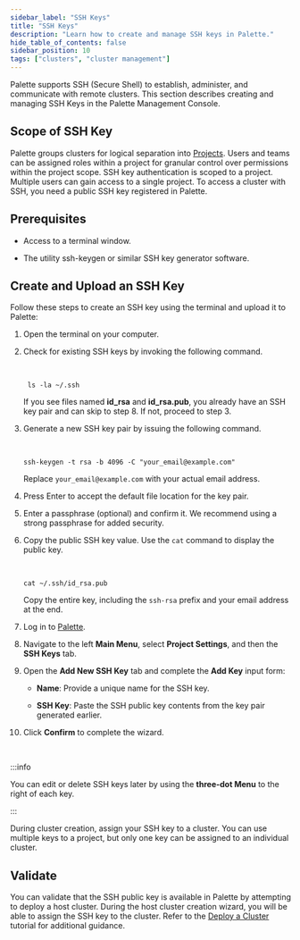 ```yaml
---
sidebar_label: "SSH Keys"
title: "SSH Keys"
description: "Learn how to create and manage SSH keys in Palette."
hide_table_of_contents: false
sidebar_position: 10
tags: ["clusters", "cluster management"]
---
```


Palette supports SSH (Secure Shell) to establish, administer, and communicate with remote clusters. This section
describes creating and managing SSH Keys in the Palette Management Console.

## Scope of SSH Key

Palette groups clusters for logical separation into [Projects](../../projects.md). Users and teams can be assigned roles
within a project for granular control over permissions within the project scope. SSH key authentication is scoped to a
project. Multiple users can gain access to a single project. To access a cluster with SSH, you need a public SSH key
registered in Palette.

## Prerequisites

- Access to a terminal window.

- The utility ssh-keygen or similar SSH key generator software.

## Create and Upload an SSH Key

Follow these steps to create an SSH key using the terminal and upload it to Palette:

1. Open the terminal on your computer.

2. Check for existing SSH keys by invoking the following command.

   <br />

   ```shell
    ls -la ~/.ssh
   ```

   If you see files named **id_rsa** and **id_rsa.pub**, you already have an SSH key pair and can skip to step 8. If
   not, proceed to step 3.

3. Generate a new SSH key pair by issuing the following command.

   <br />

   ```shell
   ssh-keygen -t rsa -b 4096 -C "your_email@example.com"
   ```

   Replace `your_email@example.com` with your actual email address.

4. Press Enter to accept the default file location for the key pair.

5. Enter a passphrase (optional) and confirm it. We recommend using a strong passphrase for added security.

6. Copy the public SSH key value. Use the `cat` command to display the public key.

   <br />

   ```shell
   cat ~/.ssh/id_rsa.pub
   ```

   Copy the entire key, including the `ssh-rsa` prefix and your email address at the end.

7. Log in to [Palette](https://console.spectrocloud.com).

8. Navigate to the left **Main Menu**, select **Project Settings**, and then the **SSH Keys** tab.

9. Open the **Add New SSH Key** tab and complete the **Add Key** input form:

   - **Name**: Provide a unique name for the SSH key.

   - **SSH Key**: Paste the SSH public key contents from the key pair generated earlier.

10. Click **Confirm** to complete the wizard.

<br />

:::info

You can edit or delete SSH keys later by using the **three-dot Menu** to the right of each key.

:::

During cluster creation, assign your SSH key to a cluster. You can use multiple keys to a project, but only one key can
be assigned to an individual cluster.

## Validate

You can validate that the SSH public key is available in Palette by attempting to deploy a host cluster. During the host
cluster creation wizard, you will be able to assign the SSH key to the cluster. Refer to the
[Deploy a Cluster](../public-cloud/deploy-k8s-cluster.md) tutorial for additional guidance.
